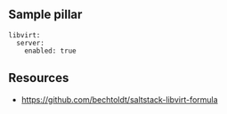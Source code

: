 

## Sample pillar

    libvirt:
      server:
        enabled: true

## Resources
* https://github.com/bechtoldt/saltstack-libvirt-formula